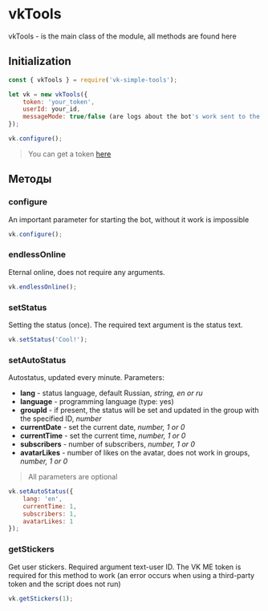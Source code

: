# vkTools

vkTools - is the main class of the module, all methods are found here

## Initialization
```js
const { vkTools } = require('vk-simple-tools');

let vk = new vkTools({
    token: 'your_token',
    userId: your_id,
    messageMode: true/false (are logs about the bot's work sent to the MSG`s)
}); 

vk.configure();
```

> You can get a token [here](vkhost.github.io)

## Методы

### configure 

An important parameter for starting the bot, without it work is impossible

```js
vk.configure();
```

### endlessOnline

Eternal online, does not require any arguments.

```js
vk.endlessOnline();
```

### setStatus

Setting the status (once). The required text argument is the status text.

```js
vk.setStatus('Cool!');
```

### setAutoStatus

Autostatus, updated every minute. Parameters:
* **lang** - status language, default Russian, *string, en or ru*
* **language** - programming language (type: yes)
* **groupId** - if present, the status will be set and updated in the group with the specified ID, *number*
* **currentDate** - set the current date, *number, 1 or 0*
* **currentTime** - set the current time, *number, 1 or 0*
* **subscribers** - number of subscribers, *number, 1 or 0*
* **avatarLikes** - number of likes on the avatar, does not work in groups, *number, 1 or 0*

> All parameters are optional

```js
vk.setAutoStatus({
    lang: 'en',
    currentTime: 1,
    subscribers: 1,
    avatarLikes: 1
});
```

### getStickers

Get user stickers. Required argument text-user ID.
The VK ME token is required for this method to work (an error occurs when using a third-party token and the script does not run)

```js
vk.getStickers(1);
```
